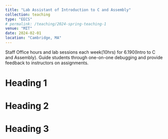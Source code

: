```yaml
---
title: "Lab Assistant of Introduction to C and Assembly"
collection: teaching
type: "EECS"
# permalink: /teaching/2024-spring-teaching-1
venue: "MIT"
date: 2024-02-01
location: "Cambridge, MA"
---
```


Staff Office hours and lab sessions each week(10hrs) for 6.190(Intro to C and Assembly). Guide students through one-on-one debugging and provide feedback to instructors on assignments.

Heading 1
======

Heading 2
======

Heading 3
======